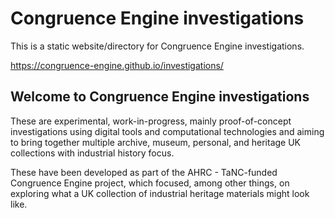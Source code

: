 # Congruence Engine investigations
This is a static website/directory for Congruence Engine investigations.

https://congruence-engine.github.io/investigations/


## Welcome to Congruence Engine investigations

These are experimental, work-in-progress, mainly proof-of-concept investigations using digital tools and computational technologies and aiming to bring together multiple archive, museum, personal, and heritage UK collections with industrial history focus.

These have been developed as part of the AHRC - TaNC-funded Congruence Engine project, which focused, among other things, on exploring what a UK collection of industrial heritage materials might look like.
